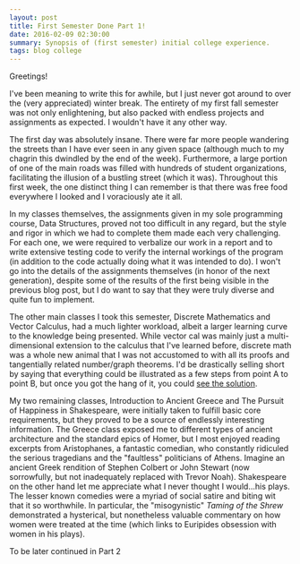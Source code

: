 ```yaml
---
layout: post
title: First Semester Done Part 1!
date: 2016-02-09 02:30:00
summary: Synopsis of (first semester) initial college experience.
tags: blog college
---
```

[worldonlygodknows]: /public/images/memes/see_the_ending.jpg
Greetings!

I've been meaning to write this for awhile, but I just never got around to over
the (very appreciated) winter break. The entirety of my first fall semester was
not only enlightening, but also packed with endless projects and assignments as
expected. I wouldn't have it any other way.

The first day was absolutely insane. There were far more people wandering the
streets than I have ever seen in any given space (although much to my chagrin
this dwindled by the end of the week). Furthermore, a large portion of one of 
the main roads was filled with hundreds of student organizations, facilitating
the illusion of a bustling street (which it was). Throughout this first week,
the one distinct thing I can remember is that there was free food everywhere I
looked and I voraciously ate it all.

In my classes themselves, the assignments given in my sole programming course,
Data Structures, proved not too difficult in any regard, but the style and
rigor in which we had to complete them made each very challenging. For each
one, we were required to verbalize our work in a report and to write extensive
testing code to verify the internal workings of the program (in addition to the
code actually doing what it was intended to do). I won't go into the details of
the assignments themselves (in honor of the next generation), despite some of 
the results of the first being visible in the previous blog post, but I do want
to say that they were truly diverse and quite fun to implement.

The other main classes I took this semester, Discrete Mathematics and Vector
Calculus, had a much lighter workload, albeit a larger learning curve to the
knowledge being presented. While vector cal was mainly just a multi-dimensional
extension to the calculus that I've learned before, discrete math was a whole
new animal that I was not accustomed to with all its proofs and tangentially
related number/graph theorems. I'd be drastically selling short by saying that
everything could be illustrated as a few steps from point A to point B, but
once you got the hang of it, you could <span class="pic" w="300" h="225">
[see the solution][worldonlygodknows].</span>

My two remaining classes, Introduction to Ancient Greece and The Pursuit of 
Happiness in Shakespeare, were initially taken to fulfill basic core 
requirements, but they proved to be a source of endlessly interesting 
information. The Greece class exposed me to different types of ancient 
architecture and the standard epics of Homer, but I most enjoyed reading 
excerpts from Aristophanes, a fantastic comedian, who constantly ridiculed the 
serious tragedians and the "faultless" politicians of Athens. Imagine an 
ancient Greek rendition of Stephen Colbert or John Stewart (now sorrowfully, 
but not inadequately replaced with Trevor Noah). Shakespeare on the other hand
let me appreciate what I never thought I would...his plays. The lesser known
comedies were a myriad of social satire and biting wit that it so worthwhile.
In particular, the "misogynistic" *Taming of the Shrew* demonstrated a 
hysterical, but nonetheless valuable commentary on how women were treated at
the time (which links to Euripides obsession with women in his plays).

To be later continued in Part 2
